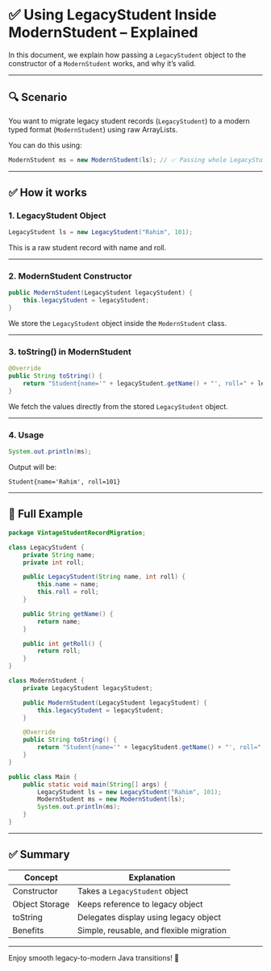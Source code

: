 
# ✅ Using LegacyStudent Inside ModernStudent – Explained

In this document, we explain how passing a `LegacyStudent` object to the constructor of a `ModernStudent` works, and why it’s valid.

---

## 🔍 Scenario

You want to migrate legacy student records (`LegacyStudent`) to a modern typed format (`ModernStudent`) using raw ArrayLists.

You can do this using:

```java
ModernStudent ms = new ModernStudent(ls); // ✅ Passing whole LegacyStudent object
```

---

## ✅ How it works

### 1. LegacyStudent Object

```java
LegacyStudent ls = new LegacyStudent("Rahim", 101);
```

This is a raw student record with name and roll.

---

### 2. ModernStudent Constructor

```java
public ModernStudent(LegacyStudent legacyStudent) {
    this.legacyStudent = legacyStudent;
}
```

We store the `LegacyStudent` object inside the `ModernStudent` class.

---

### 3. toString() in ModernStudent

```java
@Override
public String toString() {
    return "Student{name='" + legacyStudent.getName() + "', roll=" + legacyStudent.getRoll() + "}";
}
```

We fetch the values directly from the stored `LegacyStudent` object.

---

### 4. Usage

```java
System.out.println(ms);
```

Output will be:

```
Student{name='Rahim', roll=101}
```

---

## 🧪 Full Example

```java
package VintageStudentRecordMigration;

class LegacyStudent {
    private String name;
    private int roll;

    public LegacyStudent(String name, int roll) {
        this.name = name;
        this.roll = roll;
    }

    public String getName() {
        return name;
    }

    public int getRoll() {
        return roll;
    }
}

class ModernStudent {
    private LegacyStudent legacyStudent;

    public ModernStudent(LegacyStudent legacyStudent) {
        this.legacyStudent = legacyStudent;
    }

    @Override
    public String toString() {
        return "Student{name='" + legacyStudent.getName() + "', roll=" + legacyStudent.getRoll() + "}";
    }
}

public class Main {
    public static void main(String[] args) {
        LegacyStudent ls = new LegacyStudent("Rahim", 101);
        ModernStudent ms = new ModernStudent(ls);
        System.out.println(ms);
    }
}
```

---

## ✅ Summary

| Concept | Explanation |
|--------|-------------|
| Constructor | Takes a `LegacyStudent` object |
| Object Storage | Keeps reference to legacy object |
| toString | Delegates display using legacy object |
| Benefits | Simple, reusable, and flexible migration |

---

Enjoy smooth legacy-to-modern Java transitions! 🚀
